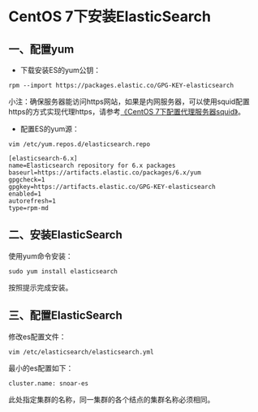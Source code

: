 # CentOS 7下安装ElasticSearch

## 一、配置yum

* 下载安装ES的yum公钥：

`rpm --import https://packages.elastic.co/GPG-KEY-elasticsearch`

小注：确保服务器能访问https网站，如果是内网服务器，可以使用squid配置https的方式实现代理https，请参考[《CentOS 7下配置代理服务器squid》](/centos7xia-pei-zhi-dai-li-fu-wu-qi-squid.md)。

* 配置ES的yum源：

`vim /etc/yum.repos.d/elasticsearch.repo`

```
[elasticsearch-6.x]
name=Elasticsearch repository for 6.x packages
baseurl=https://artifacts.elastic.co/packages/6.x/yum
gpgcheck=1
gpgkey=https://artifacts.elastic.co/GPG-KEY-elasticsearch
enabled=1
autorefresh=1
type=rpm-md
```

## 二、安装ElasticSearch

使用yum命令安装：

`sudo yum install elasticsearch`

按照提示完成安装。

## 三、配置ElasticSearch

修改es配置文件：

`vim /etc/elasticsearch/elasticsearch.yml`

最小的es配置如下：

`cluster.name: snoar-es`

此处指定集群的名称，同一集群的各个结点的集群名称必须相同。





